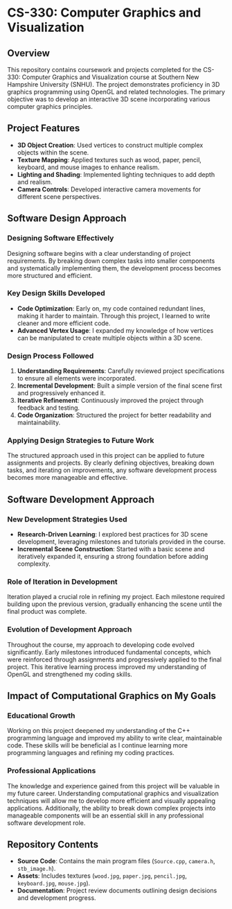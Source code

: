 # CS-330: Computer Graphics and Visualization

## Overview

This repository contains coursework and projects completed for the CS-330: Computer Graphics and Visualization course at Southern New Hampshire University (SNHU). The project demonstrates proficiency in 3D graphics programming using OpenGL and related technologies. The primary objective was to develop an interactive 3D scene incorporating various computer graphics principles.

## Project Features

- **3D Object Creation**: Used vertices to construct multiple complex objects within the scene.
- **Texture Mapping**: Applied textures such as wood, paper, pencil, keyboard, and mouse images to enhance realism.
- **Lighting and Shading**: Implemented lighting techniques to add depth and realism.
- **Camera Controls**: Developed interactive camera movements for different scene perspectives.

## Software Design Approach

### Designing Software Effectively

Designing software begins with a clear understanding of project requirements. By breaking down complex tasks into smaller components and systematically implementing them, the development process becomes more structured and efficient.

### Key Design Skills Developed

- **Code Optimization**: Early on, my code contained redundant lines, making it harder to maintain. Through this project, I learned to write cleaner and more efficient code.
- **Advanced Vertex Usage**: I expanded my knowledge of how vertices can be manipulated to create multiple objects within a 3D scene.

### Design Process Followed

1. **Understanding Requirements**: Carefully reviewed project specifications to ensure all elements were incorporated.
2. **Incremental Development**: Built a simple version of the final scene first and progressively enhanced it.
3. **Iterative Refinement**: Continuously improved the project through feedback and testing.
4. **Code Organization**: Structured the project for better readability and maintainability.

### Applying Design Strategies to Future Work

The structured approach used in this project can be applied to future assignments and projects. By clearly defining objectives, breaking down tasks, and iterating on improvements, any software development process becomes more manageable and effective.

## Software Development Approach

### New Development Strategies Used

- **Research-Driven Learning**: I explored best practices for 3D scene development, leveraging milestones and tutorials provided in the course.
- **Incremental Scene Construction**: Started with a basic scene and iteratively expanded it, ensuring a strong foundation before adding complexity.

### Role of Iteration in Development

Iteration played a crucial role in refining my project. Each milestone required building upon the previous version, gradually enhancing the scene until the final product was complete.

### Evolution of Development Approach

Throughout the course, my approach to developing code evolved significantly. Early milestones introduced fundamental concepts, which were reinforced through assignments and progressively applied to the final project. This iterative learning process improved my understanding of OpenGL and strengthened my coding skills.

## Impact of Computational Graphics on My Goals

### Educational Growth

Working on this project deepened my understanding of the C++ programming language and improved my ability to write clear, maintainable code. These skills will be beneficial as I continue learning more programming languages and refining my coding practices.

### Professional Applications

The knowledge and experience gained from this project will be valuable in my future career. Understanding computational graphics and visualization techniques will allow me to develop more efficient and visually appealing applications. Additionally, the ability to break down complex projects into manageable components will be an essential skill in any professional software development role.

## Repository Contents

- **Source Code**: Contains the main program files (`Source.cpp`, `camera.h`, `stb_image.h`).
- **Assets**: Includes textures (`wood.jpg`, `paper.jpg`, `pencil.jpg`, `keyboard.jpg`, `mouse.jpg`).
- **Documentation**: Project review documents outlining design decisions and development progress.
